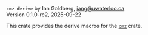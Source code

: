 `cmz-derive` by Ian Goldberg, iang@uwaterloo.ca  
Version 0.1.0-rc2, 2025-09-22

This crate provides the derive macros for the
[`cmz`](https://crates.io/crates/cmz) crate.
